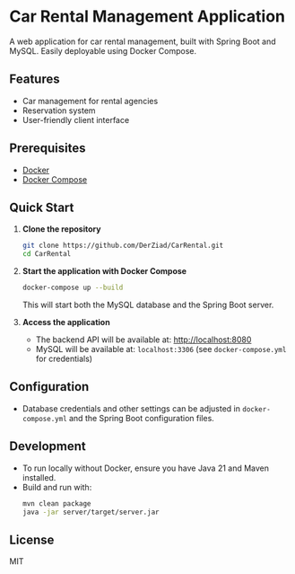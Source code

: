 # Car Rental Management Application

A web application for car rental management, built with Spring Boot and MySQL. Easily deployable using Docker Compose.

## Features

- Car management for rental agencies
- Reservation system
- User-friendly client interface

## Prerequisites

- [Docker](https://www.docker.com/get-started)
- [Docker Compose](https://docs.docker.com/compose/)

## Quick Start

1. **Clone the repository**
   ```bash
   git clone https://github.com/DerZiad/CarRental.git
   cd CarRental
   ```

2. **Start the application with Docker Compose**
   ```bash
   docker-compose up --build
   ```

   This will start both the MySQL database and the Spring Boot server.

3. **Access the application**

   - The backend API will be available at: [http://localhost:8080](http://localhost:8080)
   - MySQL will be available at: `localhost:3306` (see `docker-compose.yml` for credentials)

## Configuration

- Database credentials and other settings can be adjusted in `docker-compose.yml` and the Spring Boot configuration files.

## Development

- To run locally without Docker, ensure you have Java 21 and Maven installed.
- Build and run with:
  ```bash
  mvn clean package
  java -jar server/target/server.jar
  ```

## License

MIT
